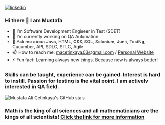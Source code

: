 [![linkedin](https://img.shields.io/badge/Linkedin-000000?style=for-the-badge&logo=Linkedin&logoColor=white)](https://linkedin.com/in/mustafa-çetinkaya-b61741216)  
### Hi there 👋 I am Mustafa

- 🔭 I’m Software Development Engineer in Test (SDET)
- 🌱 I’m currently working on QA Automation
- 💬 Ask me about Java, HTML, CSS, SQL, Selenium, Junit, TestNg, Cucumber, API, SDLC, STLC, Agile
- 📫 How to reach me: macetinkaya.03@gmail.com / [Personal Website](https://mustafaalicetinkaya.w3spaces.com)
- ⚡ Fun fact: Learning always new things. Because new is always better!

### Skills can be taught, experience can be gained. Interest is hard to instill. Passion for testing is the vital point. I am actively interested in QA field. 

![Mustafa Ali Çetinkaya's GitHub stats](https://github-readme-stats.vercel.app/api?username=MustafaAliCetinkaya&show_icons=true&theme=radical)


### Math is the king of all sciences and all mathematicians are the kings of all scientists! [Click the link for more information](https://mustafaalicetinkaya.github.io/MustafaAliCetinkaya/index.htm)
